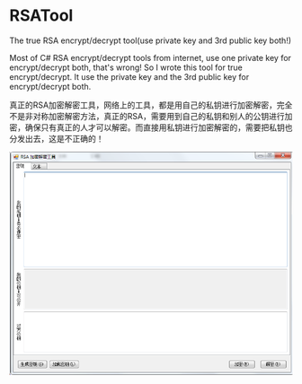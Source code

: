 # RSATool
The true RSA encrypt/decrypt tool(use private key and 3rd public key both!)

Most of C# RSA encrypt/decrypt tools from internet, use one private key for encrypt/decrypt both, that's wrong! So I wrote this tool for true encrypt/decrypt. It use the private key and the 3rd public key for encrypt/decrypt both.

真正的RSA加密解密工具，网络上的工具，都是用自己的私钥进行加密解密，完全不是非对称加密解密方法，真正的RSA，需要用到自己的私钥和别人的公钥进行加密，确保只有真正的人才可以解密。而直接用私钥进行加密解密的，需要把私钥也分发出去，这是不正确的！

 ![image](https://github.com/kingron/RSATool/raw/master/screenshots/main.png)
